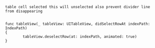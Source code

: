     table cell selected this will unselected also prevent divider line from disappearing 
    
    
    func tableView(_ tableView: UITableView, didSelectRowAt indexPath: IndexPath)
    {
            tableView.deselectRow(at: indexPath, animated: true) 
    }
